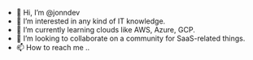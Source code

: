 - 👋 Hi, I’m @jonndev
- 👀 I’m interested in any kind of IT knowledge.
- 🌱 I’m currently learning clouds like AWS, Azure, GCP.
- 💞️ I’m looking to collaborate on a community for SaaS-related things.
- 📫 How to reach me ..

<!---
jonndev/jonndev is a ✨ special ✨ repository because its `README.md` (this file) appears on your GitHub profile.
You can click the Preview link to take a look at your changes.
--->
